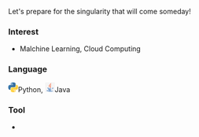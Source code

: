 Let's prepare for the  singularity that will come someday!

### Interest
- Malchine Learning, Cloud Computing

### Language
<img src="img/Python-logo-notext.png" width="20" height="20">Python, <img src="img/Java-logo-notext.png" width="20" height="20">Java

### Tool
- 

<!--
**KoreanLeeChangHyun/KoreanLeeChangHyun** is a ✨ _special_ ✨ repository because its `README.md` (this file) appears on your GitHub profile.

Here are some ideas to get you started:

- 🔭 I’m currently working on ...
- 🌱 I’m currently learning ...
- 👯 I’m looking to collaborate on ...
- 🤔 I’m looking for help with ...
- 💬 Ask me about ...
- 📫 How to reach me: ...
- 😄 Pronouns: ...
- ⚡ Fun fact: ...
-->
